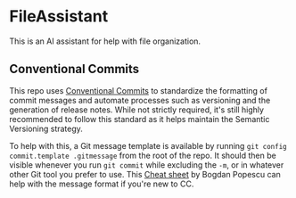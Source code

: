 # FileAssistant

This is an AI assistant for help with file organization.

## Conventional Commits

This repo uses [Conventional Commits](https://www.conventionalcommits.org)
to standardize the formatting of commit messages and
automate processes such as versioning and the generation of release notes.
While not strictly required,
it's still highly recommended to follow this standard
as it helps maintain the Semantic Versioning strategy.

To help with this, a Git message template is available by running
`git config commit.template .gitmessage` from the root of the repo.
It should then be visible whenever you run `git commit` while excluding the `-m`,
or in whatever other Git tool you prefer to use. This
[Cheat sheet](https://kapeli.com/cheat_sheets/Conventional_Commits.docset/Contents/Resources/Documents/index)
by Bogdan Popescu can help with the message format if you're new to CC.
